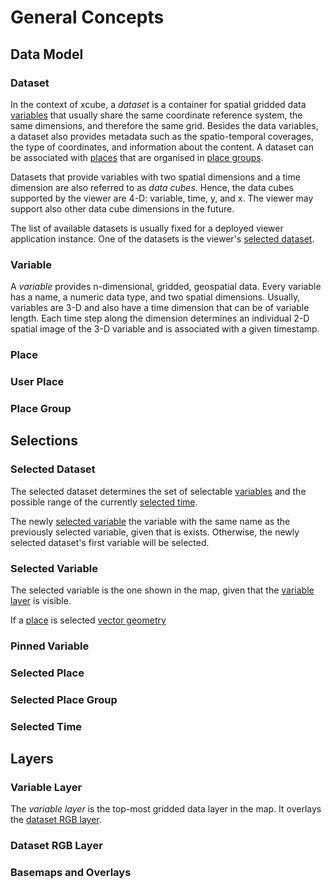 # General Concepts


## Data Model

### Dataset

In the context of xcube, a _dataset_ is a container for spatial
gridded data [variables](#Variable) that usually share the same
coordinate reference system, the same dimensions, and therefore 
the same grid.
Besides the data variables, a dataset also provides metadata such 
as the spatio-temporal coverages, the type of coordinates, and information
about the content.
A dataset can be associated with [places](#Place) that are
organised in [place groups](#Place-Group).

Datasets that provide variables with two spatial dimensions and a time
dimension are also referred to as _data cubes_. Hence, the data cubes
supported by the viewer are 4-D: variable, time, y, and x.
The viewer may support also other data cube dimensions in the future.

The list of available datasets is usually fixed for a deployed viewer
application instance. One of the datasets is the viewer's 
[selected dataset](#Selected-Dataset).

### Variable

A _variable_ provides n-dimensional, gridded, geospatial data.
Every variable has a name, a numeric data type, and two spatial dimensions.
Usually, variables are 3-D and also have a time dimension that can be of
variable length. Each time step along the dimension determines an individual
2-D spatial image of the 3-D variable and is associated with a given timestamp.

### Place

### User Place

### Place Group

## Selections

### Selected Dataset

The selected dataset determines the set of selectable [variables](#Variable)
and the possible range of the currently [selected time](#Selected-Time).

The newly [selected variable](#Selected-Variable)
the variable with the same name as the previously selected variable, given
that is exists. Otherwise, the newly selected dataset's first variable will
be selected.

### Selected Variable

The selected variable is the one shown in the map, given that the
[variable layer](#Variable-Layer) is visible.

If a [place](#Places-and-Place-Groups) is selected [vector geometry]()

### Pinned Variable

### Selected Place

### Selected Place Group

### Selected Time


## Layers

### Variable Layer

The _variable layer_ is the top-most gridded data layer in the map.
It overlays the [dataset RGB layer](#Dataset-RGB-Layer).

### Dataset RGB Layer

### Basemaps and Overlays
